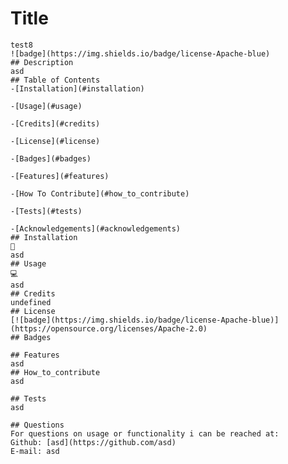 # Title
    test8
    ![badge](https://img.shields.io/badge/license-Apache-blue)
    ## Description
    asd
    ## Table of Contents
    -[Installation](#installation)

    -[Usage](#usage)

    -[Credits](#credits)

    -[License](#license)

    -[Badges](#badges)

    -[Features](#features)

    -[How To Contribute](#how_to_contribute)

    -[Tests](#tests)

    -[Acknowledgements](#acknowledgements)
    ## Installation
    💾
    asd
    ## Usage
    💻
    asd
    ## Credits
    undefined
    ## License
    [![badge](https://img.shields.io/badge/license-Apache-blue)](https://opensource.org/licenses/Apache-2.0)
    ## Badges

    ## Features
    asd
    ## How_to_contribute
    asd

    ## Tests
    asd

    ## Questions
    For questions on usage or functionality i can be reached at:
    Github: [asd](https://github.com/asd)
    E-mail: asd
    